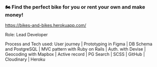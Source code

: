 ### 🏍 Find the perfect bike for you or rent your own and make money!

https://bikes-and-bikes.herokuapp.com/

Role: Lead Developer

Process and Tech used:
User journey | Prototyping in Figma | DB Schema and PostgreSQL | MVC pattern with Ruby on Rails | Auth. with Devise | Geocoding with Mapbox | Active record | PG Search | SCSS | GitHub | Cloudinary | Heroku

